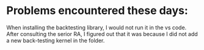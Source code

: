 # Problems encountered these days: 
When installing the backtesting library, I would not run it in the vs code. After consulting the serior RA, I figured out that it was because I did not add a new back-testing kernel in the folder. 
